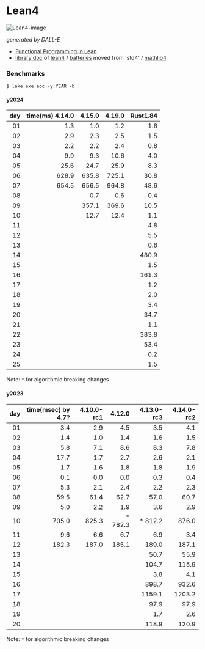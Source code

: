 # Lean4

![Lean4-image](https://github.com/user-attachments/assets/5cdc3698-2704-4794-b9ab-0c4f2883a3a3)

_generated by DALL-E_

- [Functional Programming in Lean](https://lean-lang.org/functional_programming_in_lean/title.html#functional-programming-in-lean)
- [library doc](https://leanprover-community.github.io/mathlib4_docs) of [lean4](https://github.com/leanprover/lean4) / [batteries](https://github.com/leanprover-community/batteries) moved from 'std4' /
[mathlib4](https://github.com/leanprover-community/mathlib4)

### Benchmarks

```
$ lake exe aoc -y YEAR -b
```

#### y2024

|day|time(ms) 4.14.0|4.15.0| 4.19.0 |  Rust1.84|
|----:|--------:|--------:|--------:|---------:|
|  01 |     1.3 |     1.0 |     1.2 |      1.6 |
|  02 |     2.9 |     2.3 |     2.5 |      1.5 |
|  03 |     2.2 |     2.2 |     2.4 |      0.8 |
|  04 |     9.9 |     9.3 |    10.6 |      4.0 |
|  05 |    25.6 |    24.7 |    25.9 |      8.3 |
|  06 |   628.9 |   635.8 |   725.1 |     30.8 |
|  07 |   654.5 |   656.5 |   964.8 |     48.6 |
|  08 |         |     0.7 |     0.6 |      0.4 |
|  09 |         |   357.1 |   369.6 |     10.5 |
|  10 |         |    12.7 |    12.4 |      1.1 |
|  11 |         |         |         |      4.8 |
|  12 |         |         |         |      5.5 |
|  13 |         |         |         |      0.6 |
|  14 |         |         |         |    480.9 |
|  15 |         |         |         |      1.5 |
|  16 |         |         |         |    161.3 |
|  17 |         |         |         |      1.2 |
|  18 |         |         |         |      2.0 |
|  19 |         |         |         |      3.4 |
|  20 |         |         |         |     34.7 |
|  21 |         |         |         |      1.1 |
|  22 |         |         |         |    383.8 |
|  23 |         |         |         |     53.4 |
|  24 |         |         |         |      0.2 |
|  25 |         |         |         |      1.5 |

Note: `*` for algorithmic breaking changes

#### y2023

|day|time(msec) by 4.7?|4.10.0-rc1| 4.12.0 |4.13.0-rc3|4.14.0-rc2|
|----:|----------:|------------:|---------:|---------:|---------:|
|  01 |       3.4 |        2.9  |      4.5 |      3.5 |      4.1 |
|  02 |       1.4 |        1.0  |      1.4 |      1.6 |      1.5 |
|  03 |       5.8 |        7.1  |      8.6 |      8.3 |      7.8 |
|  04 |      17.7 |        1.7  |      2.7 |      2.6 |      2.1 |
|  05 |       1.7 |        1.6  |      1.8 |      1.8 |      1.9 |
|  06 |       0.1 |        0.0  |      0.0 |      0.3 |      0.4 |
|  07 |       5.3 |        2.1  |      2.4 |      2.2 |      2.3 |
|  08 |      59.5 |       61.4  |     62.7 |     57.0 |     60.7 |
|  09 |       5.0 |        2.2  |      1.9 |      3.6 |      2.9 |
|  10 |     705.0 |      825.3  |  * 782.3 |  * 812.2 |    876.0 |
|  11 |       9.6 |        6.6  |      6.7 |      6.9 |      3.4 |
|  12 |     182.3 |      187.0  |    185.1 |    189.0 |    187.1 |
|  13 |           |             |          |     50.7 |     55.9 |
|  14 |           |             |          |    104.7 |    115.9 |
|  15 |           |             |          |      3.8 |      4.1 |
|  16 |           |             |          |    898.7 |    932.6 |
|  17 |           |             |          |   1159.1 |   1203.2 |
|  18 |           |             |          |     97.9 |     97.9 |
|  19 |           |             |          |      1.7 |      2.6 |
|  20 |           |             |          |    118.9 |    120.9 |

Note: `*` for algorithmic breaking changes

